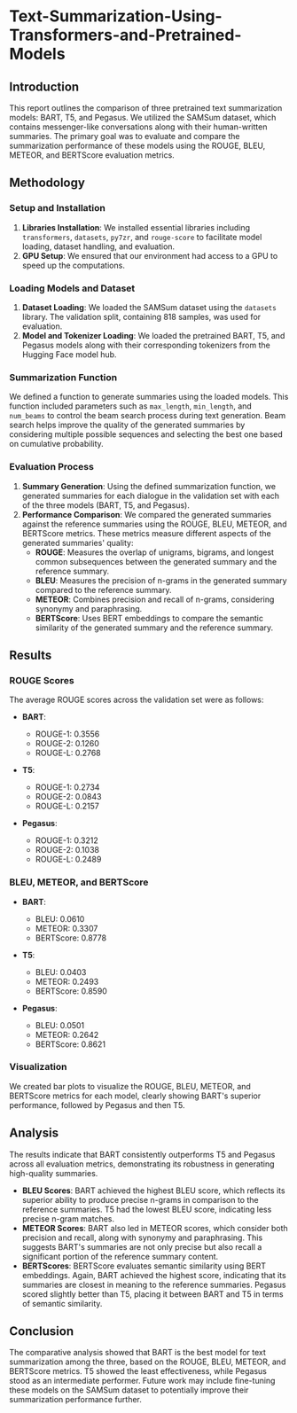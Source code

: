 # Text-Summarization-Using-Transformers-and-Pretrained-Models
## Introduction

This report outlines the comparison of three pretrained text summarization models: BART, T5, and Pegasus. We utilized the SAMSum dataset, which contains messenger-like conversations along with their human-written summaries. The primary goal was to evaluate and compare the summarization performance of these models using the ROUGE, BLEU, METEOR, and BERTScore evaluation metrics.

## Methodology

### Setup and Installation

1. **Libraries Installation**: We installed essential libraries including `transformers`, `datasets`, `py7zr`, and `rouge-score` to facilitate model loading, dataset handling, and evaluation.
2. **GPU Setup**: We ensured that our environment had access to a GPU to speed up the computations.

### Loading Models and Dataset

1. **Dataset Loading**: We loaded the SAMSum dataset using the `datasets` library. The validation split, containing 818 samples, was used for evaluation.
2. **Model and Tokenizer Loading**: We loaded the pretrained BART, T5, and Pegasus models along with their corresponding tokenizers from the Hugging Face model hub.

### Summarization Function

We defined a function to generate summaries using the loaded models. This function included parameters such as `max_length`, `min_length`, and `num_beams` to control the beam search process during text generation. Beam search helps improve the quality of the generated summaries by considering multiple possible sequences and selecting the best one based on cumulative probability.

### Evaluation Process

1. **Summary Generation**: Using the defined summarization function, we generated summaries for each dialogue in the validation set with each of the three models (BART, T5, and Pegasus).
2. **Performance Comparison**: We compared the generated summaries against the reference summaries using the ROUGE, BLEU, METEOR, and BERTScore metrics. These metrics measure different aspects of the generated summaries' quality:
    - **ROUGE**: Measures the overlap of unigrams, bigrams, and longest common subsequences between the generated summary and the reference summary.
    - **BLEU**: Measures the precision of n-grams in the generated summary compared to the reference summary.
    - **METEOR**: Combines precision and recall of n-grams, considering synonymy and paraphrasing.
    - **BERTScore**: Uses BERT embeddings to compare the semantic similarity of the generated summary and the reference summary.

## Results

### ROUGE Scores

The average ROUGE scores across the validation set were as follows:

- **BART**:
  - ROUGE-1: 0.3556
  - ROUGE-2: 0.1260
  - ROUGE-L: 0.2768

- **T5**:
  - ROUGE-1: 0.2734
  - ROUGE-2: 0.0843
  - ROUGE-L: 0.2157

- **Pegasus**:
  - ROUGE-1: 0.3212
  - ROUGE-2: 0.1038
  - ROUGE-L: 0.2489

### BLEU, METEOR, and BERTScore

- **BART**:
  - BLEU: 0.0610
  - METEOR: 0.3307
  - BERTScore: 0.8778

- **T5**:
  - BLEU: 0.0403
  - METEOR: 0.2493
  - BERTScore: 0.8590

- **Pegasus**:
  - BLEU: 0.0501
  - METEOR: 0.2642
  - BERTScore: 0.8621

### Visualization 

We created bar plots to visualize the ROUGE, BLEU, METEOR, and BERTScore metrics for each model, clearly showing BART's superior performance, followed by Pegasus and then T5.

## Analysis

The results indicate that BART consistently outperforms T5 and Pegasus across all evaluation metrics, demonstrating its robustness in generating high-quality summaries.

- **BLEU Scores**: BART achieved the highest BLEU score, which reflects its superior ability to produce precise n-grams in comparison to the reference summaries. T5 had the lowest BLEU score, indicating less precise n-gram matches.
- **METEOR Scores**: BART also led in METEOR scores, which consider both precision and recall, along with synonymy and paraphrasing. This suggests BART's summaries are not only precise but also recall a significant portion of the reference summary content.
- **BERTScores**: BERTScore evaluates semantic similarity using BERT embeddings. Again, BART achieved the highest score, indicating that its summaries are closest in meaning to the reference summaries. Pegasus scored slightly better than T5, placing it between BART and T5 in terms of semantic similarity.

## Conclusion

The comparative analysis showed that BART is the best model for text summarization among the three, based on the ROUGE, BLEU, METEOR, and BERTScore metrics. T5 showed the least effectiveness, while Pegasus stood as an intermediate performer. Future work may include fine-tuning these models on the SAMSum dataset to potentially improve their summarization performance further.
